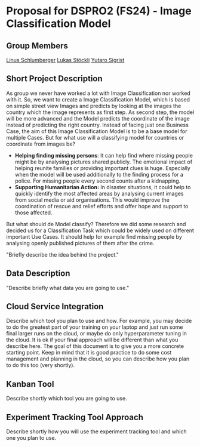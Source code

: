 # Proposal for DSPRO2 (FS24) - Image Classification Model

## Group Members
 [Linus Schlumberger](https://gitlab.com/Killusions)
 [Lukas Stöckli](https://gitlab.com/Valairaa)
 [Yutaro Sigrist](https://gitlab.com/yusigrist)
 
## Short Project Description
As group we never have worked a lot with Image Classification nor worked with it. So, we want to create a Image Classification Model, which is based on simple street view Images and predicts by looking at the images the country which the image represents as first step. As second step, the model will be more advanced and the Model predicts the coordinate of the image instead of predicting the right country.
Instead of facing just one Business Case, the aim of this Image Classification Model is to be a base model for multiple Cases. But for what use will a classifying model for countries or coordinate from images be? 
- **Helping finding missing persons**: It can help find where missing people might be by analysing pictures shared publicly. The emotional impact of helping reunite families or providing important clues is huge. Especially when the model will be used additionally to the finding process for a police. For missing people every second counts after a kidnapping.
- **Supporting Humanitarian Action:** In disaster situations, it could help to quickly identify the most affected areas by analysing current images from social media or aid organisations. This would improve the coordination of rescue and relief efforts and offer hope and support to those affected.


But what should de Model classify? Therefore we did some research and decided us for a Classification Task which could be widely used on different important Use Cases. It should help for example find missing people by analysing openly published pictures of them after the crime.




"Briefly describe the idea behind the project."

## Data Description

"Describe briefly what data you are going to use."

## Cloud Service Integration

Describe which tool you plan to use and how. For example, you may decide to do the greatest part of your training on your laptop and just run some final larger runs on the cloud, or maybe do only hyperparameter tuning in the cloud. It is ok if your final approach will be different than what you describe here. The goal of this document is to give you a more concrete starting point. Keep in mind that it is good practice to do some cost management and planning in the cloud, so you can describe how you plan to do this too (very shortly).

## Kanban Tool

Describe shortly which tool you are going to use.

## Experiment Tracking Tool Approach

Describe shortly how you will use the experiment tracking tool and which one you plan to use.